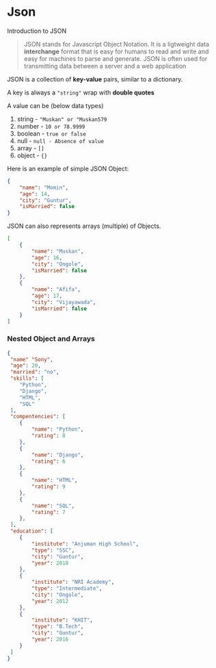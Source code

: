 # Json
Introduction to JSON
> JSON stands for Javascript Object Notation. It is a ligtweight data **interchange** format that is easy for humans to read and write and easy for machines to parse and generate.
JSON is often used for transmitting data between a server and a web application


JSON is a collection of **key-value** pairs, similar to a dictionary.

A key is always a `"string"` wrap with **double quotes** 

A value can be (below data types)
1. string - `"Muskan" or "Muskan579`
1. number - `10 or 78.9999`
1. boolean - `true or false`
1. null - `null - Absence of value`
1. array - `[]`
1. object - `{}`

Here is an example of simple JSON Object:
```json
{
    "name": "Momin",
    "age": 14,
    "city": "Guntur",
    "isMarried": false
}
```

JSON can also represents arrays (multiple) of Objects.
```json
[
    {
        "name": "Muskan",
        "age": 16,
        "city": "Ongole",
        "isMarried": false
    },
    {
        "name": "Afifa",
        "age": 17,
        "city": "Vijayawada",
        "isMarried": false
    }
]
```
### Nested Object and Arrays
```json
{
 "name" "Sony",
 "age": 20,
 "married": "no",
 "skills": [
    "Python",
    "Django",
    "HTML",
    "SQL"
 ],
 "compentencies": [
    {
        "name": "Python",
        "rating": 8
    },
    {
        "name": "Django",
        "rating": 6
    },
    {
        "name": "HTML",
        "rating": 9
    },
    {
        "name": "SQL",
        "rating": 7
    },
 ],
 "education": [
    {
        "institute": "Anjuman High School",
        "type": "SSC",
        "city": "Guntur",
        "year": 2010
    },
    {
        "institute": "NRI Academy",
        "type": "Intermediate",
        "city": "Ongole",
        "year": 2012
    },
    {
        "institute": "KHIT",
        "type": "B.Tech",
        "city": "Guntur",
        "year": 2016
    }
 ] 
}
```
